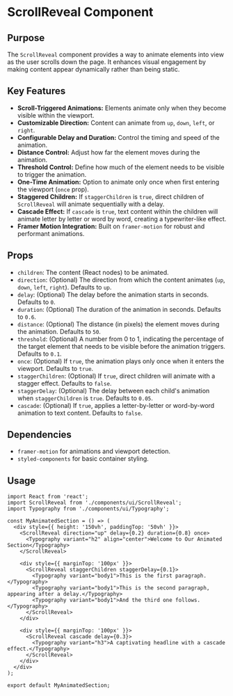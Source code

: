 # ScrollReveal Component

## Purpose
The `ScrollReveal` component provides a way to animate elements into view as the user scrolls down the page. It enhances visual engagement by making content appear dynamically rather than being static.

## Key Features
- **Scroll-Triggered Animations:** Elements animate only when they become visible within the viewport.
- **Customizable Direction:** Content can animate from `up`, `down`, `left`, or `right`.
- **Configurable Delay and Duration:** Control the timing and speed of the animation.
- **Distance Control:** Adjust how far the element moves during the animation.
- **Threshold Control:** Define how much of the element needs to be visible to trigger the animation.
- **One-Time Animation:** Option to animate only once when first entering the viewport (`once` prop).
- **Staggered Children:** If `staggerChildren` is `true`, direct children of `ScrollReveal` will animate sequentially with a delay.
- **Cascade Effect:** If `cascade` is `true`, text content within the children will animate letter by letter or word by word, creating a typewriter-like effect.
- **Framer Motion Integration:** Built on `framer-motion` for robust and performant animations.

## Props
- `children`: The content (React nodes) to be animated.
- `direction`: (Optional) The direction from which the content animates (`up`, `down`, `left`, `right`). Defaults to `up`.
- `delay`: (Optional) The delay before the animation starts in seconds. Defaults to `0`.
- `duration`: (Optional) The duration of the animation in seconds. Defaults to `0.6`.
- `distance`: (Optional) The distance (in pixels) the element moves during the animation. Defaults to `50`.
- `threshold`: (Optional) A number from 0 to 1, indicating the percentage of the target element that needs to be visible before the animation triggers. Defaults to `0.1`.
- `once`: (Optional) If `true`, the animation plays only once when it enters the viewport. Defaults to `true`.
- `staggerChildren`: (Optional) If `true`, direct children will animate with a stagger effect. Defaults to `false`.
- `staggerDelay`: (Optional) The delay between each child's animation when `staggerChildren` is `true`. Defaults to `0.05`.
- `cascade`: (Optional) If `true`, applies a letter-by-letter or word-by-word animation to text content. Defaults to `false`.

## Dependencies
- `framer-motion` for animations and viewport detection.
- `styled-components` for basic container styling.

## Usage
```tsx
import React from 'react';
import ScrollReveal from './components/ui/ScrollReveal';
import Typography from './components/ui/Typography';

const MyAnimatedSection = () => (
  <div style={{ height: '150vh', paddingTop: '50vh' }}>
    <ScrollReveal direction="up" delay={0.2} duration={0.8} once>
      <Typography variant="h2" align="center">Welcome to Our Animated Section</Typography>
    </ScrollReveal>

    <div style={{ marginTop: '100px' }}>
      <ScrollReveal staggerChildren staggerDelay={0.1}>
        <Typography variant="body1">This is the first paragraph.</Typography>
        <Typography variant="body1">This is the second paragraph, appearing after a delay.</Typography>
        <Typography variant="body1">And the third one follows.</Typography>
      </ScrollReveal>
    </div>

    <div style={{ marginTop: '100px' }}>
      <ScrollReveal cascade delay={0.3}>
        <Typography variant="h3">A captivating headline with a cascade effect.</Typography>
      </ScrollReveal>
    </div>
  </div>
);

export default MyAnimatedSection;
```